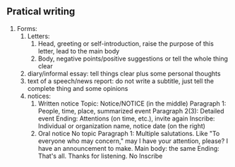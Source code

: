 ## Pratical writing
1. Forms:
	1. Letters:
		1. Head, greeting or self-introduction, raise the purpose of this letter, lead to the main body
		2. Body, negative points/positive suggestions or tell the whole thing clear
	2. diary/informal essay: tell things clear plus some personal thoughts
	3. text of a speech/news report: do not write a subtitle, just tell the complete thing and some opinions
	4. notices:
		1. Written notice
			Topic: Notice/NOTICE (in the middle)
			Paragraph 1: People, time, place, summarized event
			Paragraph 2(3): Detailed event
			Ending: Attentions (on time, etc.), invite again
			Inscribe: Individual or organization name, notice date (on the right)
		2. Oral notice
			No topic
			Paragraph 1: Multiple salutations. Like "To everyone who may concern," may I have your attention, please? I have an announcement to make. 
			Main body: the same
			Ending: That's all. Thanks for listening.
			No Inscribe
